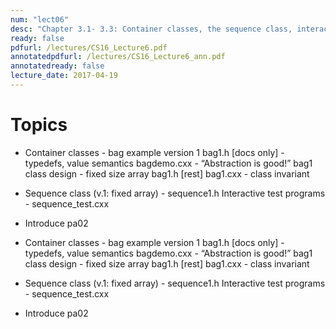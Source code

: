 ```yaml
---
num: "lect06"
desc: "Chapter 3.1- 3.3: Container classes, the sequence class, interactive test programs, intro to pa2 "
ready: false
pdfurl: /lectures/CS16_Lecture6.pdf
annotatedpdfurl: /lectures/CS16_Lecture6_ann.pdf
annotatedready: false
lecture_date: 2017-04-19
---
```


# Topics
* Container classes - bag example version 1
	bag1.h [docs only] - typedefs, value semantics
	bagdemo.cxx - “Abstraction is good!”
	bag1 class design - fixed size array
		bag1.h [rest]
		bag1.cxx - class invariant

* Sequence class (v.1: fixed array) - sequence1.h
	Interactive test programs - sequence_test.cxx

* Introduce pa02


* Container classes - bag example version 1
	bag1.h [docs only] - typedefs, value semantics
	bagdemo.cxx - “Abstraction is good!”
	bag1 class design - fixed size array
		bag1.h [rest]
		bag1.cxx - class invariant

* Sequence class (v.1: fixed array) - sequence1.h
	Interactive test programs - sequence_test.cxx

* Introduce pa02
